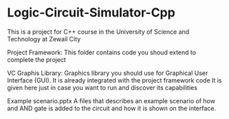 # Logic-Circuit-Simulator-Cpp
This is a project for C++ course in the University of Science and Technology at Zewail City

Project Framework: 
This folder contains code you shoud extend to complete the project

VC Graphis Library: 
Graphics library you should use for Graphical User Interface (GUI). 
It is already integrated with the project framework code
It is given here just in case you want to run and discover its capabilities


Example scenario.pptx
A files that describes an example scenario of how and AND gate is added to the 
circuit and how it is shown on the interface.
